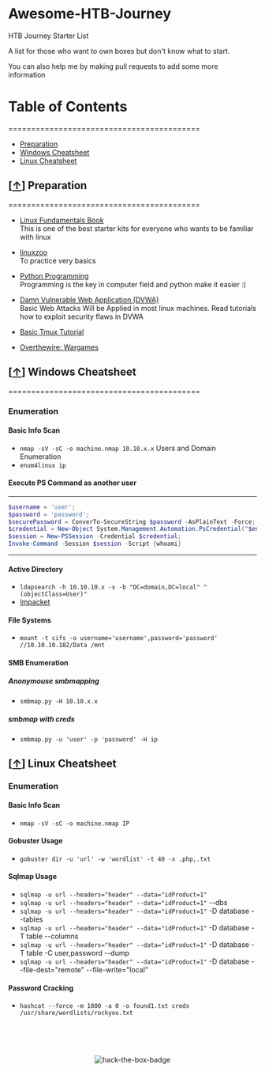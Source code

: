 # Awesome-HTB-Journey
HTB Journey Starter List <br/>

A list for those who want to own boxes but don't know what to start. <br/>

You can also help me by making pull requests to add some more information

# Table of Contents
==========================================
* [Preparation](#-preparation)
* [Windows Cheatsheet](#windows-cheatsheet)
* [Linux Cheatsheet](#linux-cheatsheet)

## [[↑](#table-of-contents)] Preparation
==========================================

* [Linux Fundamentals Book](https://www.google.com/url?sa=t&rct=j&q=&esrc=s&source=web&cd=1&cad=rja&uact=8&ved=2ahUKEwie1PuhlJDnAhXZZSsKHQfLBioQFjAAegQIBhAB&url=http%3A%2F%2Flinux-training.be%2Flinuxfun.pdf&usg=AOvVaw1x8_hp3Va5GA-f7IGeY4vv) <br/>
        This is one of the best starter kits for everyone who wants to be familiar with linux

* [linuxzoo](https://linuxzoo.net/) <br/>
        To practice very basics
 
* [Python Programming](https://www.tutorialspoint.com/python/index.htm) <br/>
        Programming is the key in computer field and python make it easier :)
* [Damn Vulnerable Web Application (DVWA)](http://www.dvwa.co.uk/) <br/>
        Basic Web Attacks Will be Applied in most linux machines. Read tutorials how to exploit security flaws in DVWA

* [Basic Tmux Tutorial](https://www.google.com/url?sa=t&rct=j&q=&esrc=s&source=web&cd=1&cad=rja&uact=8&ved=2ahUKEwjV0vykk5DnAhWfgUsFHWMXDmAQyCkwAHoECAsQBA&url=https%3A%2F%2Fwww.youtube.com%2Fwatch%3Fv%3DLqehvpe_djs&usg=AOvVaw2loDz-oLBjGTTkISmE5d6G)
* [Overthewire: Wargames](https://overthewire.org/wargames/)

## [[↑](#table-of-contents)] Windows Cheatsheet
==========================================
### Enumeration
#### Basic Info Scan
* `nmap -sV -sC -o machine.nmap 10.10.x.x`
Users and Domain Enumeration
* `enum4linux ip`<br/>

#### Execute PS Command as another user
---
```powershell
$username = 'user';
$password = 'password';
$securePassword = ConverTo-SecureString $password -AsPlainText -Force;
$credential = New-Object System.Management.Automation.PsCredential("$env:WORKGROUP\$username",$securePassword);
$session = New-PSSession -Credential $credential;
Invoke-Command -Session $session -Script {whoami}
```
---
#### Active Directory
* `ldapsearch -h 10.10.10.x -x -b "DC=domain,DC=local" "(objectClass=User)"`
*  [Impacket](https://gist.github.com/TarlogicSecurity/2f221924fef8c14a1d8e29f3cb5c5c4a)
#### File Systems
* `mount -t cifs -o username='username',password='password' //10.10.10.182/Data /mnt`
#### SMB Enumeration

##### Anonymouse smbmapping
* `smbmap.py -H 10.10.x.x` 
##### smbmap with creds
* `smbmap.py -u 'user' -p 'password' -H ip`

## [[↑](#table-of-contents)] Linux Cheatsheet
### Enumeration
#### Basic Info Scan
* `nmap -sV -sC -o machine.nmap IP`

#### Gobuster Usage
* `gobuster dir -u 'url' -w 'wordlist' -t 40 -x .php,.txt`

#### Sqlmap Usage
* `sqlmap -u url --headers="header" --data="idProduct=1"`
* `sqlmap -u url --headers="header" --data="idProduct=1"` --dbs
* `sqlmap -u url --headers="header" --data="idProduct=1"` -D database --tables
* `sqlmap -u url --headers="header" --data="idProduct=1"` -D database -T table --columns
* `sqlmap -u url --headers="header" --data="idProduct=1"` -D database -T table -C user,password --dump
* `sqlmap -u url --headers="header" --data="idProduct=1"` -D database --file-dest="remote" --file-write="local"

#### Password Cracking
* `hashcat --force -m 1800 -a 0 -o found1.txt creds /usr/share/wordlists/rockyou.txt`

<br/>
<br/>
<br/>
<p align="center">
    <img src='https://www.hackthebox.eu/badge/image/4314' alt='hack-the-box-badge'>
</p>

